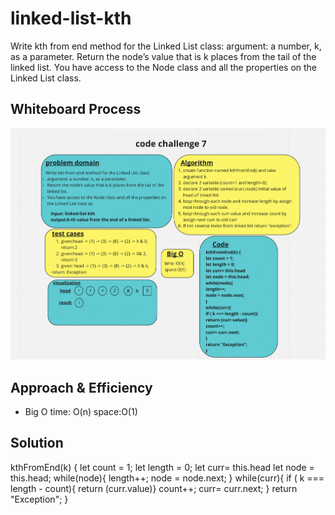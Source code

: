 # linked-list-kth

Write kth from end method for the Linked List class:
argument: a number, k, as a parameter.
Return the node’s value that is k places from the tail of the linked list.
You have access to the Node class and all the properties on the Linked List class.

## Whiteboard Process

![linked-list-kth img](./assets/class7.png)

## Approach & Efficiency

- Big O
time: O(n)
space:O(1)

## Solution

kthFromEnd(k) {
let count = 1;
let length = 0;
let curr= this.head
let node = this.head;
while(node){
length++;
node = node.next;
}
while(curr){
if ( k === length - count){
return (curr.value)}
count++;
curr= curr.next;
}
return "Exception";
}
